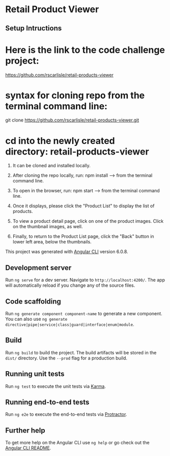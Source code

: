 # Retail Product Viewer

## Setup Intructions

# Here is the link to the code challenge project:

https://github.com/rscarlisle/retail-products-viewer

# syntax for cloning repo from the terminal command line: 

git clone https://github.com/rscarlisle/retail-products-viewer.git

# cd into the newly created directory: retail-products-viewer

1) It can be cloned and installed locally.

2) After cloning the repo locally, run: npm install --> from the terminal command line.

3) To open in the browser, run: npm start --> from the terminal command line.

4) Once it displays, please click the "Product List" to display the list of products.

5) To view a product detail page, click on one of the product images. Click on the thumbnail images, as well.

6) Finally, to return to the Product List page, click the "Back" button in lower left area, below the thumbnails. 


This project was generated with [Angular CLI](https://github.com/angular/angular-cli) version 6.0.8.

## Development server

Run `ng serve` for a dev server. Navigate to `http://localhost:4200/`. The app will automatically reload if you change any of the source files.

## Code scaffolding

Run `ng generate component component-name` to generate a new component. You can also use `ng generate directive|pipe|service|class|guard|interface|enum|module`.

## Build

Run `ng build` to build the project. The build artifacts will be stored in the `dist/` directory. Use the `--prod` flag for a production build.

## Running unit tests

Run `ng test` to execute the unit tests via [Karma](https://karma-runner.github.io).

## Running end-to-end tests

Run `ng e2e` to execute the end-to-end tests via [Protractor](http://www.protractortest.org/).

## Further help

To get more help on the Angular CLI use `ng help` or go check out the [Angular CLI README](https://github.com/angular/angular-cli/blob/master/README.md).
